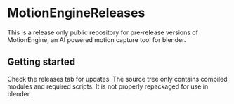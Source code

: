 # MotionEngineReleases

This is a release only public repository for pre-release versions of MotionEngine, an AI powered motion capture tool for blender.

## Getting started

Check the releases tab for updates. The source tree only contains compiled modules and required scripts. It is not properly repackaged for use in blender.
